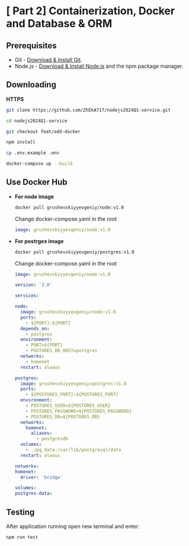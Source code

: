 # [ Part 2] Containerization, Docker and Database & ORM

## Prerequisites

- Git - [Download & Install Git](https://git-scm.com/downloads).
- Node.js - [Download & Install Node.js](https://nodejs.org/en/download/) and the npm package manager.

## Downloading

**HTTPS**

```bash
git clone https://github.com/ZhEkA717/nodejs2024Q1-service.git
```

```bash
cd nodejs2024Q1-service
```

```bash
git checkout feat/add-docker
```

```bash
npm install
```

```bash
cp .env.example .env
```

```bash
docker-compose up --build
```
## Use Docker Hub

- **For node image**

  ```bash
  docker pull grushevskiyyevgeniy/node:v1.0
  ```
  Change docker-compose.yaml in the root

  ```yaml
  image: grushevskiyyevgeniy/node:v1.0
  ```

- **For postrges image**

  ```bash
  docker pull grushevskiyyevgeniy/postgres:v1.0
  ```

  Change docker-compose.yaml in the root

  ```yaml
  image: grushevskiyyevgeniy/node:v1.0
  ```

  ```yaml
  version: '3.0'

  services:

  node:
    image: grushevskiyyevgeniy/node:v1.0 
    ports:
      - ${PORT}:${PORT}
    depends_on:
      - postgres
    environment:
      - PORT=${PORT}
      - POSTGRES_DB_HOST=postgres
    networks:
      - homenet
    restart: always
  
  postgres:
    image: grushevskiyyevgeniy/postgres:v1.0
    ports:
      - ${POSTGRES_PORT}:${POSTGRES_PORT}
    environment:
      - POSTGRES_USER=${POSTGRES_USER}
      - POSTGRES_PASSWORD=${POSTGRES_PASSWORD}
      - POSTGRES_DB=${POSTGRES_DB}
    networks:
      homenet:
        aliases:
          - postgresdb
    volumes:
      - ./pg_data:/var/lib/postgresql/data
    restart: always

  networks:
  homenet:
    driver: 'bridge'

  volumes:
  postgres-data:

  ```
  
## Testing

After application running open new terminal and enter:

```bash
npm run test
```
